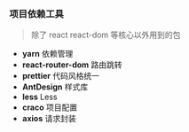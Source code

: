 ### 项目依赖工具

> 除了 react react-dom 等核心以外用到的包

- **yarn** 依赖管理
- **react-router-dom** 路由跳转
- **prettier** 代码风格统一
- **AntDesign** 样式库
- **less** Less
- **craco** 项目配置
- **axios** 请求封装
